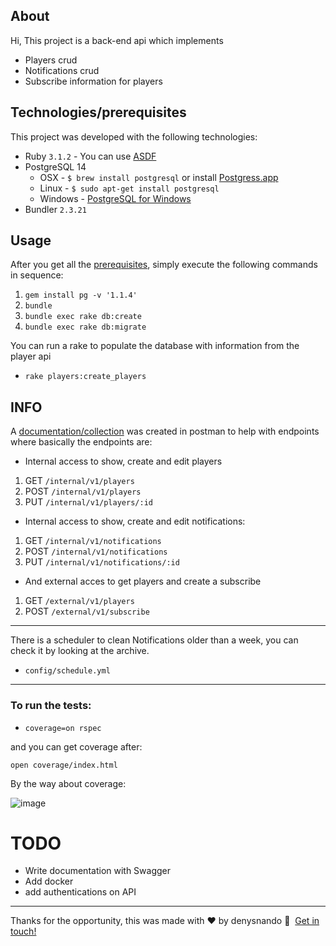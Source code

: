 ## About

Hi, This project is a back-end api which implements
  - Players crud
  - Notifications crud
  - Subscribe information for players

## Technologies/prerequisites

This project was developed with the following technologies:

* Ruby `3.1.2` - You can use [ASDF](https://asdf-vm.com/guide/getting-started.html)
* PostgreSQL 14
  * OSX - `$ brew install postgresql` or install [Postgress.app](http://postgresapp.com/)
  * Linux - `$ sudo apt-get install postgresql`
  * Windows - [PostgreSQL for Windows](http://www.postgresql.org/download/windows/)
* Bundler `2.3.21`

## Usage
After you get all the [prerequisites](#prerequisites), simply execute the following commands in sequence:

1. `gem install pg -v '1.1.4'`
2. `bundle`
3. `bundle exec rake db:create`
4. `bundle exec rake db:migrate`

You can run a rake to populate the database with information from the player api

- `rake players:create_players`

## INFO

A [documentation/collection](https://documenter.getpostman.com/view/454703/2s93mBvdnF#e2a8bbc6-5ac9-4f3a-80e1-dd1864091d82) was created in postman to help with endpoints
where basically the endpoints are:

- Internal access to show, create and edit players
1. GET `/internal/v1/players` 
2. POST `/internal/v1/players`
3. PUT `/internal/v1/players/:id`

- Internal access to show, create and edit notifications:
1. GET `/internal/v1/notifications`
2. POST `/internal/v1/notifications`
3. PUT `/internal/v1/notifications/:id`

- And external acces to get players and create a subscribe
1. GET `/external/v1/players`
2. POST `/external/v1/subscribe`

---

There is a scheduler to clean Notifications older than a week, you can check it by looking at the archive.

- `config/schedule.yml`

---------------------

### To run the tests:

- `coverage=on rspec`

and you can get coverage after:

`open coverage/index.html`

By the way about coverage: 

![image](https://github.com/denysnando/api_players/assets/3411874/86cf7d7c-3fa9-420b-99f8-453483f5678d)


# TODO

- Write documentation with Swagger
- Add docker
- add authentications on API


--- 
Thanks for the opportunity, this was made with ♥&nbsp;by denysnando :wave:&nbsp; [Get in touch!](https://www.linkedin.com/in/%F0%9F%91%8B-denys-santos-a5929823/)
